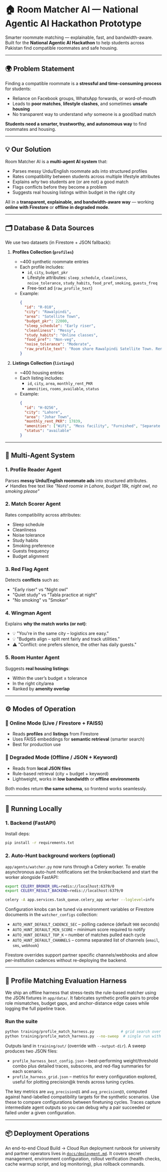 # 🏠 Room Matcher AI — National Agentic AI Hackathon Prototype

Smarter roommate matching — explainable, fast, and bandwidth-aware.  
Built for the **National Agentic AI Hackathon** to help students across Pakistan
find compatible roommates and safe housing.

---

## 🌍 Problem Statement

Finding a compatible roommate is a **stressful and time-consuming process** for students:

- Reliance on Facebook groups, WhatsApp forwards, or word-of-mouth  
- Leads to **poor matches**, **lifestyle clashes**, and sometimes **unsafe housing**  
- No transparent way to understand *why* someone is a good/bad match

**Students need a smarter, trustworthy, and autonomous way** to find roommates and housing.

---

## 💡 Our Solution

Room Matcher AI is a **multi-agent AI system** that:

- Parses messy Urdu/English roommate ads into structured profiles  
- Rates compatibility between students across multiple lifestyle attributes  
- Explains *why* two students are (or are not) a good match  
- Flags conflicts before they become a problem  
- Suggests real housing listings within budget in the right city  

All in a **transparent, explainable, and bandwidth-aware way** — working **online with Firestore** or **offline in degraded mode**.

---

## 🗂️ Database & Data Sources

We use two datasets (in Firestore + JSON fallback):

1. **Profiles Collection (`profiles`)**
   - ~400 synthetic roommate entries
   - Each profile includes:
     - `id`, `city`, `budget_pkr`
     - Lifestyle attributes: `sleep_schedule`, `cleanliness`, `noise_tolerance`, `study_habits`, `food_pref`, `smoking`, `guests_freq`
     - Free-text ad (`raw_profile_text`)
   - Example:
     ```json
     {
       "id": "R-010",
       "city": "Rawalpindi",
       "area": "Satellite Town",
       "budget_pkr": 22000,
       "sleep_schedule": "Early riser",
       "cleanliness": "Messy",
       "study_habits": "Online classes",
       "food_pref": "Non-veg",
       "noise_tolerance": "Moderate",
       "raw_profile_text": "Room share Rawalpindi Satellite Town. Rent 22k..."
     }
     ```

2. **Listings Collection (`listings`)**
   - ~400 housing entries
   - Each listing includes:
     - `id`, `city`, `area`, `monthly_rent_PKR`
     - `amenities`, `rooms_available`, `status`
   - Example:
     ```json
     {
       "id": "H-0256",
       "city": "Lahore",
       "area": "Johar Town",
       "monthly_rent_PKR": 17839,
       "amenities": ["WiFi", "Mess facility", "Furnished", "Separate washroom"],
       "status": "available"
     }
     ```

---

## 🧠 Multi-Agent System

### 1. Profile Reader Agent  
Parses **messy Urdu/English roommate ads** into structured attributes.  
✔ Handles free text like *"Need roomie in Lahore, budget 18k, night owl, no smoking please"*  

### 2. Match Scorer Agent  
Rates compatibility across attributes:  
- Sleep schedule  
- Cleanliness  
- Noise tolerance  
- Study habits  
- Smoking preference  
- Guests frequency  
- Budget alignment  

### 3. Red Flag Agent  
Detects **conflicts** such as:  
- "Early riser" vs "Night owl"  
- "Quiet study" vs "Tabla practice at night"  
- "No smoking" vs "Smoker"  

### 4. Wingman Agent  
Explains **why the match works (or not)**:  
- 💡 "You're in the same city – logistics are easy."  
- 💡 "Budgets align – split rent fairly and track utilities."  
- ⚠️ "Conflict: one prefers silence, the other has daily guests."  

### 5. Room Hunter Agent  
Suggests **real housing listings**:  
- Within the user’s budget ± tolerance  
- In the right city/area  
- Ranked by **amenity overlap**

---

## ⚙️ Modes of Operation

### 🔹 Online Mode (Live / Firestore + FAISS)
- Reads **profiles** and **listings** from Firestore  
- Uses FAISS embeddings for **semantic retrieval** (smarter search)  
- Best for production use  

### 🔹 Degraded Mode (Offline / JSON + Keyword)
- Reads from **local JSON files**  
- Rule-based retrieval (city + budget + keyword)  
- Lightweight, works in **low bandwidth** or **offline environments**  

Both modes return **the same schema**, so frontend works seamlessly.

---

## 🚀 Running Locally

### 1. Backend (FastAPI)

Install deps:
```bash
pip install -r requirements.txt
```

### 2. Auto-Hunt background workers (optional)

`app/agents/watcher.py` now runs through a Celery worker. To enable asynchronous
auto-hunt notifications set the broker/backend and start the worker alongside
FastAPI:

```bash
export CELERY_BROKER_URL=redis://localhost:6379/0
export CELERY_RESULT_BACKEND=redis://localhost:6379/0

celery -A app.services.task_queue.celery_app worker --loglevel=info
```

Configuration knobs can be tuned via environment variables or Firestore
documents in the `watcher_configs` collection:

- `AUTO_HUNT_DEFAULT_CADENCE_SEC` – polling cadence (default `900` seconds)
- `AUTO_HUNT_DEFAULT_MIN_SCORE` – minimum score required to notify
- `AUTO_HUNT_DEFAULT_TOP_K` – number of matches pulled each cycle
- `AUTO_HUNT_DEFAULT_CHANNELS` – comma separated list of channels (`email`,
  `sms`, `webhook`)

Firestore overrides support partner specific channels/webhooks and allow
per-institution cadences without re-deploying the backend.

---

## 🧪 Profile Matching Evaluation Harness

We ship an offline harness that stress-tests the rule-based matcher using the
JSON fixtures in `app/data/`. It fabricates synthetic profile pairs to probe
role mismatches, budget gaps, and anchor-distance edge cases while logging the
full pipeline trace.

### Run the suite

```bash
python training/profile_match_harness.py            # grid search over configs
python training/profile_match_harness.py --no-sweep  # single run with defaults
```

Outputs land in `training/out/` (override with `--output-dir`). A sweep produces
two JSON files:

- `profile_harness_best_config.json` – best-performing weight/threshold combo
  plus detailed traces, subscores, and red-flag summaries for each scenario.
- `profile_harness_grid.json` – metrics for every configuration explored,
  useful for plotting precision@k trends across tuning cycles.

The key metrics are `avg_precision@1` and `avg_precision@3`, computed against
hand-labelled compatibility targets for the synthetic scenarios. Use these to
compare configurations between finetuning cycles. Traces capture intermediate
agent outputs so you can debug why a pair succeeded or failed under a given
configuration.

---

## 📦 Deployment Operations

An end-to-end Cloud Build → Cloud Run deployment runbook for university and
partner operators lives in [`docs/deployment.md`](docs/deployment.md). It covers
secret management, environment configuration, rollout verification (health
checks, cache warmup script, and log monitoring), plus rollback commands.
